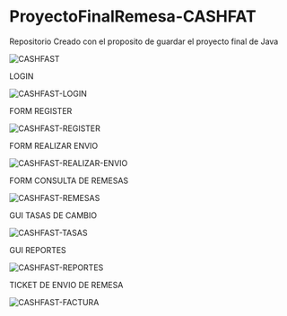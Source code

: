 # ProyectoFinalRemesa-CASHFAT
Repositorio Creado con el proposito de guardar el proyecto final de Java

![CASHFAST](https://github.com/ANDER40514/ProyectoFinalRemesa-CASHFAST/assets/104466387/6fc723e8-aca8-4be9-9736-54a29aab5694)

LOGIN


![CASHFAST-LOGIN](https://github.com/ANDER40514/ProyectoFinalRemesa-CASHFAST/assets/104466387/2796daa0-e6e2-4bfd-a905-dcecb40996c7)

FORM REGISTER


![CASHFAST-REGISTER](https://github.com/ANDER40514/ProyectoFinalRemesa-CASHFAST/assets/104466387/da2b611c-eb4d-4d45-8e7a-69223f1c67e5)

FORM REALIZAR ENVIO


![CASHFAST-REALIZAR-ENVIO](https://github.com/ANDER40514/ProyectoFinalRemesa-CASHFAST/assets/104466387/389f698a-55e3-4929-a8bf-d42ebeb8e331)

FORM CONSULTA DE REMESAS


![CASHFAST-REMESAS](https://github.com/ANDER40514/ProyectoFinalRemesa-CASHFAST/assets/104466387/c2720857-8a9b-4b1e-9652-fd338221a7c8)

GUI TASAS DE CAMBIO


![CASHFAST-TASAS](https://github.com/ANDER40514/ProyectoFinalRemesa-CASHFAST/assets/104466387/72ed00f4-6b9c-4460-911c-df473386fc68)

GUI REPORTES


![CASHFAST-REPORTES](https://github.com/ANDER40514/ProyectoFinalRemesa-CASHFAST/assets/104466387/50ea1447-ed13-4fe8-a154-63c45e4b05da)

TICKET DE ENVIO DE REMESA


![CASHFAST-FACTURA](https://github.com/ANDER40514/ProyectoFinalRemesa-CASHFAST/assets/104466387/848351ad-0af8-4b67-ad77-713c40a9ef12)
